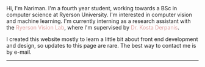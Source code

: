 
<!-- ![this-is-me](/assets/img/165808_10150931074982514_1732526032_n.jpg){:class="img-circle"}  -->

<div class="intro">
    Hi, I'm Nariman. I'm a fourth year student, working towards a BSc in computer science at Ryerson University. I'm interested in computer vision and machine learning. I'm currently interning as a research assistant with the <a style="color:#dea1a1; text-decoration:none" class="intro-blurb" href="https://ryersonvisionlab.github.io">Ryerson Vision Lab</a>, where I'm supervised by <a style="color:#dea1a1; text-decoration: none" class="intro-blurb" href="http://www.scs.ryerson.ca/~kosta">Dr. Kosta Derpanis</a>. 
</div>

I created this website mostly to learn a little bit about front end development and design, so updates to this page are rare. The best way to contact me is by e-mail. 

---
